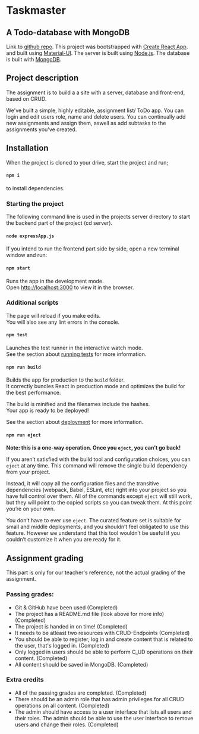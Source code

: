 # Taskmaster 
## A Todo-database with MongoDB

Link to [github repo](https://github.com/ChristianAgren/todo-database).
This project was bootstrapped with [Create React App](https://github.com/facebook/create-react-app).
and built using [Material-UI](https://material-ui.com/getting-started/installation/).
The server is built using [Node.js](https://nodejs.org/en/).
The database is built with [MongoDB](https://docs.mongodb.com/guides/).

## Project description

The assignment is to build a a site with a server, database and front-end, based on CRUD.

We've built a simple, highly editable, assignment list/ ToDo app.
You can login and edit users role, name and delete users.
You can continually add new assignments and assign them, aswell as add subtasks to the assignments you've created.

## Installation

When the project is cloned to your drive, start the project and run;

#### `npm i`

to install dependencies.

### Starting the project

The following command line is used in the projects server directory to start the backend part of the project
(cd server).


#### `node expressApp.js`

If you intend to run the frontend part side by side, open a new terminal window and run:

#### `npm start`

Runs the app in the development mode.<br />
Open [http://localhost:3000](http://localhost:3000) to view it in the browser.

### Additional scripts

The page will reload if you make edits.<br />
You will also see any lint errors in the console.

#### `npm test`

Launches the test runner in the interactive watch mode.<br />
See the section about [running tests](https://facebook.github.io/create-react-app/docs/running-tests) for more information.

#### `npm run build`

Builds the app for production to the `build` folder.<br />
It correctly bundles React in production mode and optimizes the build for the best performance.

The build is minified and the filenames include the hashes.<br />
Your app is ready to be deployed!

See the section about [deployment](https://facebook.github.io/create-react-app/docs/deployment) for more information.

#### `npm run eject`

**Note: this is a one-way operation. Once you `eject`, you can’t go back!**

If you aren’t satisfied with the build tool and configuration choices, you can `eject` at any time. This command will remove the single build dependency from your project.

Instead, it will copy all the configuration files and the transitive dependencies (webpack, Babel, ESLint, etc) right into your project so you have full control over them. All of the commands except `eject` will still work, but they will point to the copied scripts so you can tweak them. At this point you’re on your own.

You don’t have to ever use `eject`. The curated feature set is suitable for small and middle deployments, and you shouldn’t feel obligated to use this feature. However we understand that this tool wouldn’t be useful if you couldn’t customize it when you are ready for it.

## Assignment grading

This part is only for our teacher's reference, not the actual grading of the assignment.

### Passing grades:

- Git & GitHub have been used (Completed)
- The project has a README.md file (look above for more info) (Completed)
- The project is handed in on time! (Completed)
- It needs to be atleast two resources with CRUD-Endpoints (Completed)
- You should be able to register, log in and create content that is related to the user, that's logged in. (Completed)
- Only logged in users should be able to perform C_UD operations on their content. (Completed)
- All content should be saved in MongoDB. (Completed)


### Extra credits

- All of the passing grades are completed. (Completed)
- There should be an admin role that has admin privileges for all CRUD operations on all content. (Completed)
- The admin should have access to a user interface that lists all users and their roles. The admin should be able to use the user interface to remove users and change their roles. (Completed)


